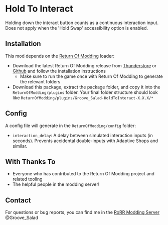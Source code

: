 # Hold To Interact
Holding down the interact button counts as a continuous interaction input. Does not apply when the 'Hold Swap' accessibility option is enabled.

## Installation
This mod depends on the [Return Of Modding](https://github.com/return-of-modding/ReturnOfModding) loader:
* Download the latest Return Of Modding release from [Thunderstore](https://thunderstore.io/c/risk-of-rain-returns/p/ReturnOfModding/ReturnOfModding/versions/) or [Github](https://github.com/return-of-modding/ReturnOfModding/releases) and follow the installation instructions
    * Make sure to run the game once with Return Of Modding to generate the relevant folders
* Download this package, extract the package folder, and copy it into the `ReturnOfModding/plugins` folder. Your final folder structure should look like `ReturnOfModding/plugins/Groove_Salad-HoldToInteract-X.X.X/*`

## Config
A config file will generate in the `ReturnOfModding/config` folder:
* `interaction_delay`: A delay between simulated interaction inputs (in seconds). Prevents accidental double-inputs with Adaptive Shops and similar.

## With Thanks To
* Everyone who has contributed to the Return Of Modding project and related tooling
* The helpful people in the modding server!

## Contact
For questions or bug reports, you can find me in the [RoRR Modding Server](https://discord.gg/VjS57cszMq) @Groove_Salad